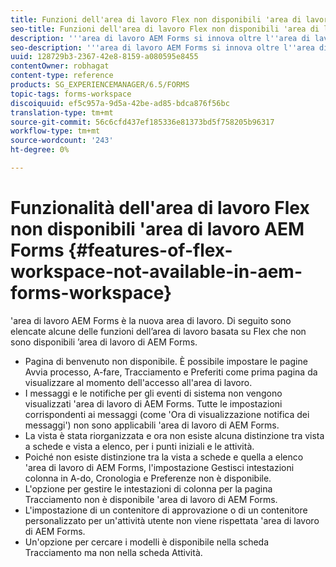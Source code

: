 ```yaml
---
title: Funzioni dell'area di lavoro Flex non disponibili 'area di lavoro AEM Forms
seo-title: Funzioni dell'area di lavoro Flex non disponibili 'area di lavoro AEM Forms
description: '''area di lavoro AEM Forms si innova oltre l''area di lavoro basata su Flex. Ulteriori informazioni sulle differenze nelle caratteristiche e nelle funzionalità.'
seo-description: '''area di lavoro AEM Forms si innova oltre l''area di lavoro basata su Flex. Ulteriori informazioni sulle differenze nelle caratteristiche e nelle funzionalità.'
uuid: 128729b3-2367-42e8-8159-a080595e8455
contentOwner: robhagat
content-type: reference
products: SG_EXPERIENCEMANAGER/6.5/FORMS
topic-tags: forms-workspace
discoiquuid: ef5c957a-9d5a-42be-ad85-bdca876f56bc
translation-type: tm+mt
source-git-commit: 56c6cfd437ef185336e81373bd5f758205b96317
workflow-type: tm+mt
source-wordcount: '243'
ht-degree: 0%

---
```



# Funzionalità dell&#39;area di lavoro Flex non disponibili &#39;area di lavoro AEM Forms {#features-of-flex-workspace-not-available-in-aem-forms-workspace}

&#39;area di lavoro AEM Forms è la nuova area di lavoro. Di seguito sono elencate alcune delle funzioni dell’area di lavoro basata su Flex che non sono disponibili ’area di lavoro di AEM Forms.

* Pagina di benvenuto non disponibile. È possibile impostare le pagine Avvia processo, A-fare, Tracciamento e Preferiti come prima pagina da visualizzare al momento dell&#39;accesso all&#39;area di lavoro.
* I messaggi e le notifiche per gli eventi di sistema non vengono visualizzati &#39;area di lavoro di AEM Forms. Tutte le impostazioni corrispondenti ai messaggi (come &#39;Ora di visualizzazione notifica dei messaggi&#39;) non sono applicabili &#39;area di lavoro di AEM Forms.
* La vista è stata riorganizzata e ora non esiste alcuna distinzione tra vista a schede e vista a elenco, per i punti iniziali e le attività.
* Poiché non esiste distinzione tra la vista a schede e quella a elenco &#39;area di lavoro di AEM Forms, l&#39;impostazione Gestisci intestazioni colonna in A-do, Cronologia e Preferenze non è disponibile.
* L&#39;opzione per gestire le intestazioni di colonna per la pagina Tracciamento non è disponibile &#39;area di lavoro di AEM Forms.
* L&#39;impostazione di un contenitore di approvazione o di un contenitore personalizzato per un&#39;attività utente non viene rispettata &#39;area di lavoro di AEM Forms.
* Un&#39;opzione per cercare i modelli è disponibile nella scheda Tracciamento ma non nella scheda Attività.
